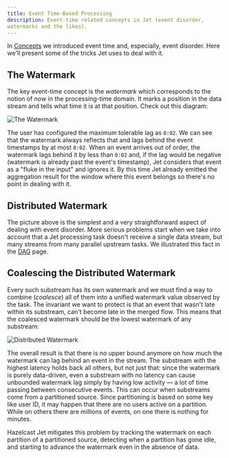 ```yaml
---
title: Event Time-Based Processing
description: Event-time related concepts in Jet (event disorder,
watermarks and the likes).
---
```


In [Concepts](/docs/concepts/event-time) we introduced event time and,
especially, event disorder. Here we'll present some of the tricks Jet
uses to deal with it.

## The Watermark

The key event-time concept is the *watermark* which corresponds to the
notion of *now* in the processing-time domain. It marks a position in
the data stream and tells what time it is at that position. Check out
this diagram:

![The Watermark](assets/arch-eventtime-wm.svg)

The user has configured the maximum tolerable lag as `0:02`. We can see
that the watermark always reflects that and lags behind the event
timestamps by at most `0:02`. When an event arrives out of order, the
watermark lags behind it by less than `0:02` and, if the lag would be
negative (watermark is already past the event's timestamp), Jet
considers that event as a "fluke in the input" and ignores it. By this
time Jet already emitted the aggregation result for the window where
this event belongs so there's no point in dealing with it.

## Distributed Watermark

The picture above is the simplest and a very straightforward aspect of
dealing with event disorder. More serious problems start when we take
into account that a Jet processing task doesn't receive a single data
stream, but many streams from many parallel upstream tasks. We
illustrated this fact in the [DAG](/docs/concepts/dag) page.

## Coalescing the Distributed Watermark

Every such substream has its own watermark and we must find a way to
combine (*coalesce*) all of them into a unified watermark value observed
by the task. The invariant we want to protect is that an event that
wasn't late within its substream, can't become late in the merged flow.
This means that the coalesced watermark should be the lowest watermark
of any substream:

![Distributed Watermark](assets/arch-eventtime-wm-dist.svg)

The overall result is that there is no upper bound anymore on how much
the watermark can lag behind an event in the stream. The substream with
the highest latency holds back all others, but not just that: since the
watermark is purely data-driven, even a substream with no latency can
cause unbounded watermark lag simply by having low activity &mdash; a
lot of time passing between consecutive events. This can occur when
substreams come from a partitioned source. Since partitioning is based
on some key like user ID, it may happen that there are no users active
on a partition. While on others there are millions of events, on one
there is nothing for minutes.

Hazelcast Jet mitigates this problem by tracking the watermark on each
partition of a partitioned source, detecting when a partition has gone
idle, and starting to advance the watermark even in the absence of data.
